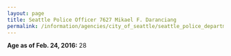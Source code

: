 ```yaml
---
layout: page
title: Seattle Police Officer 7627 Mikael F. Daranciang
permalink: /information/agencies/city_of_seattle/seattle_police_department/copbook/7627/
---
```


**Age as of Feb. 24, 2016:** 28

